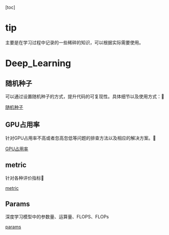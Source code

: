 [toc]



# tip

主要是在学习过程中记录的一些稀碎的知识，可以根据实际需要使用。

# Deep_Learning

## 随机种子

可以通过设置随机种子的方式，提升代码的可复现性。具体细节以及使用方式：🔻

[随机种子](./seed/seed.md)



## GPU占用率

针对GPU占用率不高或者忽高忽低等问题的排查方法以及相应的解决方案。🔻

[GPU占用率](./GPU/GPU.md)



## metric

针对各种评价指标🔻

[metric](./metric.metric.md)



## Params

深度学习模型中的参数量、运算量、FLOPS、FLOPs

[params](./params.params.md)
